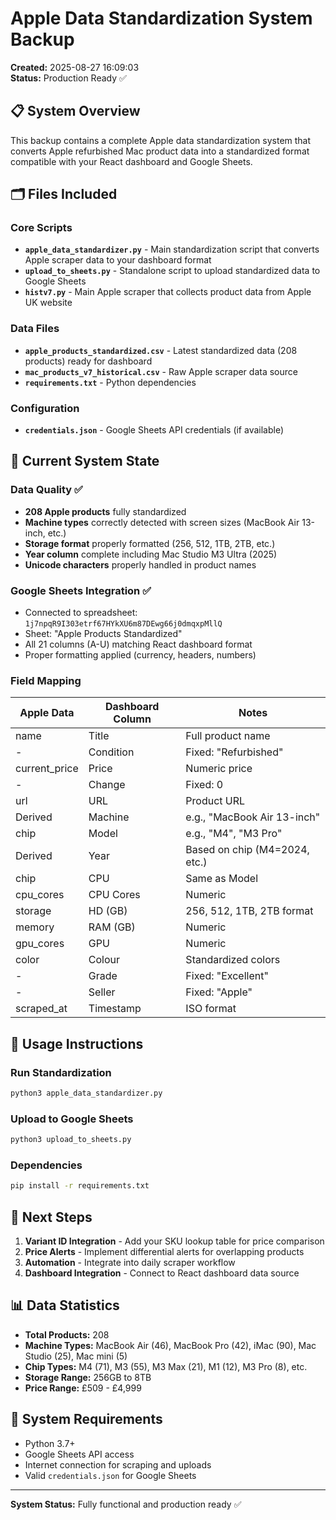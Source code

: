 # Apple Data Standardization System Backup
**Created:** 2025-08-27 16:09:03  
**Status:** Production Ready ✅

## 📋 System Overview

This backup contains a complete Apple data standardization system that converts Apple refurbished Mac product data into a standardized format compatible with your React dashboard and Google Sheets.

## 🗂️ Files Included

### Core Scripts
- **`apple_data_standardizer.py`** - Main standardization script that converts Apple scraper data to your dashboard format
- **`upload_to_sheets.py`** - Standalone script to upload standardized data to Google Sheets
- **`histv7.py`** - Main Apple scraper that collects product data from Apple UK website

### Data Files
- **`apple_products_standardized.csv`** - Latest standardized data (208 products) ready for dashboard
- **`mac_products_v7_historical.csv`** - Raw Apple scraper data source
- **`requirements.txt`** - Python dependencies

### Configuration
- **`credentials.json`** - Google Sheets API credentials (if available)

## 🎯 Current System State

### Data Quality ✅
- **208 Apple products** fully standardized
- **Machine types** correctly detected with screen sizes (MacBook Air 13-inch, etc.)
- **Storage format** properly formatted (256, 512, 1TB, 2TB, etc.)
- **Year column** complete including Mac Studio M3 Ultra (2025)
- **Unicode characters** properly handled in product names

### Google Sheets Integration ✅
- Connected to spreadsheet: `1j7npqR9I303etrf67HYkXU6m87DEwg66j0dmqxpMllQ`
- Sheet: "Apple Products Standardized"
- All 21 columns (A-U) matching React dashboard format
- Proper formatting applied (currency, headers, numbers)

### Field Mapping
| Apple Data | Dashboard Column | Notes |
|------------|------------------|-------|
| name | Title | Full product name |
| - | Condition | Fixed: "Refurbished" |
| current_price | Price | Numeric price |
| - | Change | Fixed: 0 |
| url | URL | Product URL |
| Derived | Machine | e.g., "MacBook Air 13-inch" |
| chip | Model | e.g., "M4", "M3 Pro" |
| Derived | Year | Based on chip (M4=2024, etc.) |
| chip | CPU | Same as Model |
| cpu_cores | CPU Cores | Numeric |
| storage | HD (GB) | 256, 512, 1TB, 2TB format |
| memory | RAM (GB) | Numeric |
| gpu_cores | GPU | Numeric |
| color | Colour | Standardized colors |
| - | Grade | Fixed: "Excellent" |
| - | Seller | Fixed: "Apple" |
| scraped_at | Timestamp | ISO format |

## 🚀 Usage Instructions

### Run Standardization
```bash
python3 apple_data_standardizer.py
```

### Upload to Google Sheets
```bash
python3 upload_to_sheets.py
```

### Dependencies
```bash
pip install -r requirements.txt
```

## 🔄 Next Steps

1. **Variant ID Integration** - Add your SKU lookup table for price comparison
2. **Price Alerts** - Implement differential alerts for overlapping products
3. **Automation** - Integrate into daily scraper workflow
4. **Dashboard Integration** - Connect to React dashboard data source

## 📊 Data Statistics

- **Total Products:** 208
- **Machine Types:** MacBook Air (46), MacBook Pro (42), iMac (90), Mac Studio (25), Mac mini (5)
- **Chip Types:** M4 (71), M3 (55), M3 Max (21), M1 (12), M3 Pro (8), etc.
- **Storage Range:** 256GB to 8TB
- **Price Range:** £509 - £4,999

## 🔧 System Requirements

- Python 3.7+
- Google Sheets API access
- Internet connection for scraping and uploads
- Valid `credentials.json` for Google Sheets

---
**System Status:** Fully functional and production ready ✅
